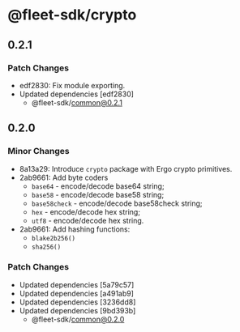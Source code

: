 # @fleet-sdk/crypto

## 0.2.1

### Patch Changes

- edf2830: Fix module exporting.
- Updated dependencies [edf2830]
  - @fleet-sdk/common@0.2.1

## 0.2.0

### Minor Changes

- 8a13a29: Introduce `crypto` package with Ergo crypto primitives.
- 2ab9661: Add byte coders
  - `base64` - encode/decode base64 string;
  - `base58` - encode/decode base58 string;
  - `base58check` - encode/decode base58check string;
  - `hex` - encode/decode hex string;
  - `utf8` - encode/decode hex string.
- 2ab9661: Add hashing functions:
  - `blake2b256()`
  - `sha256()`

### Patch Changes

- Updated dependencies [5a79c57]
- Updated dependencies [a491ab9]
- Updated dependencies [3236dd8]
- Updated dependencies [9bd393b]
  - @fleet-sdk/common@0.2.0
